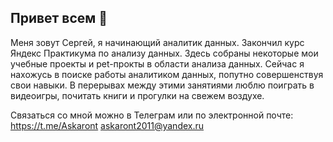 ## Привет всем 👋

Меня зовут Сергей, я начинающий аналитик данных. Закончил курс Яндекс Практикума по анализу данных. 
Здесь собраны некоторые мои учебные проекты и pet-прокты в области анализа данных.
Сейчас я нахожусь в поиске работы аналитиком данных, попутно совершенствуя свои навыки. В перерывах между этими занятиями люблю поиграть в видеоигры, почитать книги и прогулки на свежем воздухе.

Связаться со мной можно в Телеграм или по электронной почте:
https://t.me/Askaront
askaront2011@yandex.ru

<!--
**Askaront/Askaront** is a ✨ _special_ ✨ repository because its `README.md` (this file) appears on your GitHub profile.

Here are some ideas to get you started:

- 🔭 I’m currently working on ...
- 🌱 I’m currently learning ...
- 👯 I’m looking to collaborate on ...
- 🤔 I’m looking for help with ...
- 💬 Ask me about ...
- 📫 How to reach me: ...
- 😄 Pronouns: ...
- ⚡ Fun fact: ...
-->
